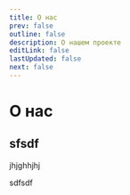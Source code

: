 ```yaml
---
title: О нас
prev: false
outline: false
description: О нашем проекте
editLink: false
lastUpdated: false
next: false
---
```

# О нас

## sfsdf

jhjghhjhj

sdfsdf

